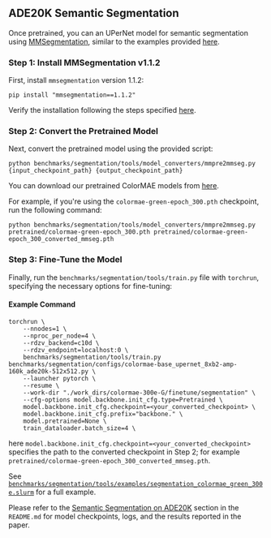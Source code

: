 ## ADE20K Semantic Segmentation

Once pretrained, you can an UPerNet model for semantic segmentation using [MMSegmentation](https://github.com/open-mmlab/mmsegmentation/tree/v1.1.2), similar to the examples provided [here](https://github.com/open-mmlab/mmsegmentation/tree/v1.1.2/configs/mae).

### Step 1: Install MMSegmentation v1.1.2

First, install `mmsegmentation` version 1.1.2:
```
pip install "mmsegmentation==1.1.2"
```

Verify the installation following the steps specified [here](https://mmsegmentation.readthedocs.io/en/main/get_started.html).

### Step 2: Convert the Pretrained Model

Next, convert the pretrained model using the provided script:

```
python benchmarks/segmentation/tools/model_converters/mmpre2mmseg.py {input_checkpoint_path} {output_checkpoint_path}
```
You can download our pretrained ColorMAE models from [here](../../README.md#pretrained-models).

For example, if you're using the `colormae-green-epoch_300.pth` checkpoint, run the following command:
```
python benchmarks/segmentation/tools/model_converters/mmpre2mmseg.py pretrained/colormae-green-epoch_300.pth pretrained/colormae-green-epoch_300_converted_mmseg.pth
```

### Step 3: Fine-Tune the Model

Finally, run the `benchmarks/segmentation/tools/train.py` file with `torchrun`, specifying the necessary options for fine-tuning:

#### Example Command

```
torchrun \
    --nnodes=1 \
    --nproc_per_node=4 \
    --rdzv_backend=c10d \
    --rdzv_endpoint=localhost:0 \
    benchmarks/segmentation/tools/train.py benchmarks/segmentation/configs/colormae-base_upernet_8xb2-amp-160k_ade20k-512x512.py \
    --launcher pytorch \
    --resume \
    --work-dir "./work_dirs/colormae-300e-G/finetune/segmentation" \
    --cfg-options model.backbone.init_cfg.type=Pretrained \
    model.backbone.init_cfg.checkpoint=<your_converted_checkpoint> \
    model.backbone.init_cfg.prefix="backbone." \
    model.pretrained=None \
    train_dataloader.batch_size=4 \
```
here `model.backbone.init_cfg.checkpoint=<your_converted_checkpoint>` specifies the path to the converted checkpoint in Step 2; for example `pretrained/colormae-green-epoch_300_converted_mmseg.pth`.

See [`benchmarks/segmentation/tools/examples/segmentation_colormae_green_300e.slurm`](tools/examples/segmentation_colormae_green_300e.slurm) for a full example.

Please refer to the [Semantic Segmentation on ADE20K](../../README.md#semantic-segmentation-on-ade20k) section in the `README.md` for model checkpoints, logs, and the results reported in the paper.